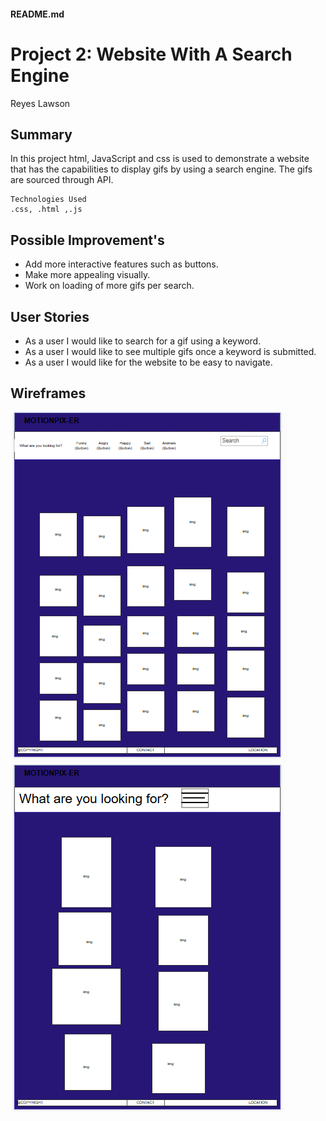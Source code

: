 ####  README.md
#  Project 2: Website With A Search Engine
Reyes Lawson

## Summary

In this project html, JavaScript and css is used to demonstrate a website that has the capabilities to display gifs by using a search engine. The gifs are sourced through API. 

```
Technologies Used
.css, .html ,.js
```


## Possible Improvement's
- Add more interactive features such as buttons.
- Make more appealing visually.
- Work on loading of more gifs per search. 

## User Stories
- As a user I would like to search for a gif using a keyword.
- As a user I would like to see multiple gifs once a keyword is submitted. 
- As a user I would like for the website to be easy to navigate. 
## Wireframes
![alt text](<./assets/wireframe-lg.png>)
![alt text](<./assets/wireframe-sm.png>)